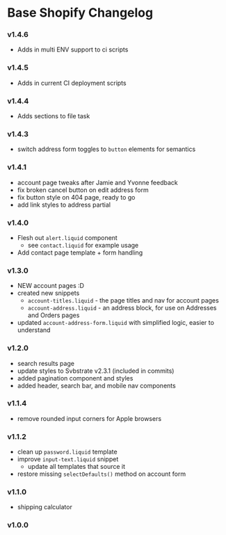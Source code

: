 # Base Shopify Changelog

### v1.4.6
- Adds in multi ENV support to ci scripts

### v1.4.5
- Adds in current CI deployment scripts

### v1.4.4
- Adds sections to file task

### v1.4.3
- switch address form toggles to `button` elements for semantics

### v1.4.1
- account page tweaks after Jamie and Yvonne feedback
- fix broken cancel button on edit address form
- fix button style on 404 page, ready to go
- add link styles to address partial

### v1.4.0
- Flesh out `alert.liquid` component
  - see `contact.liquid` for example usage
- Add contact page template + form handling

### v1.3.0
- NEW account pages :D
- created new snippets
  - `account-titles.liquid` - the page titles and nav for account pages
  - `account-address.liquid` - an address block, for use on Addresses and Orders pages
- updated `account-address-form.liquid` with simplified logic, easier to understand

### v1.2.0
- search results page
- update styles to Svbstrate v2.3.1 (included in commits)
- added pagination component and styles
- added header, search bar, and mobile nav components

### v1.1.4
- remove rounded input corners for Apple browsers 

### v1.1.2
- clean up `password.liquid` template
- improve `input-text.liquid` snippet
  - update all templates that source it
- restore missing `selectDefaults()` method on account form

### v1.1.0
- shipping calculator

### v1.0.0
